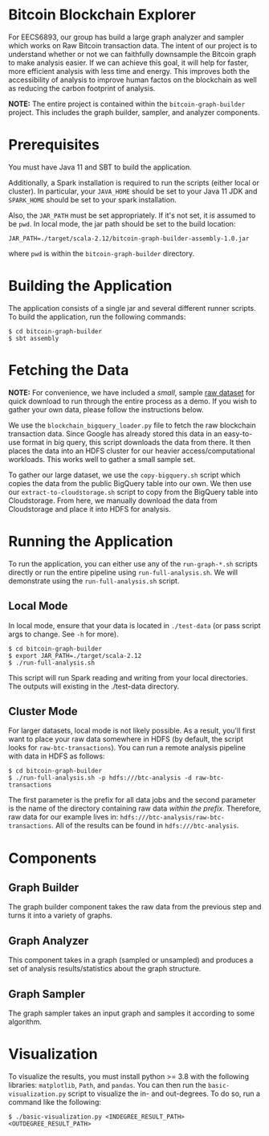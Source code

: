 # Bitcoin Blockchain Explorer

For EECS6893, our group has build a large graph analyzer and sampler which works on Raw Bitcoin transaction data. The intent of our project is to understand whether or not we can faithfully downsample the Bitcoin graph to make analysis easier. If we can achieve this goal, it will help for faster, more efficient analysis with less time and energy. This improves both the accessibility of analysis to improve human factos on the blockchain as well as reducing the carbon footprint of analysis.

**NOTE:** The entire project is contained within the `bitcoin-graph-builder` project. This includes the graph builder, sampler, and analyzer components.

# Prerequisites

You must have Java 11 and SBT to build the application.

Additionally, a Spark installation is required to run the scripts (either local or cluster). In particular, your `JAVA_HOME` should be set to your Java 11 JDK and `SPARK_HOME` should be set to your spark installation.

Also, the `JAR_PATH` must be set appropriately. If it's not set, it is assumed to be `pwd`. In local mode, the jar path should be set to the build location:

```
JAR_PATH=./target/scala-2.12/bitcoin-graph-builder-assembly-1.0.jar
```

where `pwd` is within the `bitcoin-graph-builder` directory.

# Building the Application

The application consists of a single jar and several different runner scripts. To build the application, run the following commands:

```
$ cd bitcoin-graph-builder
$ sbt assembly
```

# Fetching the Data

**NOTE:** For convenience, we have included a _small_, sample [raw dataset](https://github.com/DennisMcWherter/EECS6893_Project/releases/download/sample-data/raw-btc-transactions-small-50k-txns.tar) for quick download to run through the entire process as a demo. If you wish to gather your own data, please follow the instructions below.

We use the `blockchain_bigquery_loader.py` file to fetch the raw blockchain transaction data. Since Google has already stored this data in an easy-to-use format in big query, this script downloads the data from there. It then places the data into an HDFS cluster for our heavier access/computational workloads. This works well to gather a small sample set.

To gather our large dataset, we use the `copy-bigquery.sh` script which copies the data from the public BigQuery table into our own. We then use our `extract-to-cloudstorage.sh` script to copy from the BigQuery table into Cloudstorage. From here, we manually download the data from Cloudstorage and place it into HDFS for analysis.

# Running the Application

To run the application, you can either use any of the `run-graph-*.sh` scripts directly or run the entire pipeline using `run-full-analysis.sh`. We will demonstrate using the `run-full-analysis.sh` script. 

## Local Mode

In local mode, ensure that your data is located in `./test-data` (or pass script args to change. See `-h` for more).

```
$ cd bitcoin-graph-builder
$ export JAR_PATH=./target/scala-2.12
$ ./run-full-analysis.sh
```

This script will run Spark reading and writing from your local directories. The outputs will existing in the ./test-data directory.

## Cluster Mode

For larger datasets, local mode is not likely possible. As a result, you'll first want to place your raw data somewhere in HDFS (by default, the script looks for `raw-btc-transactions`). You can run a remote analysis pipeline with data in HDFS as follows:

```
$ cd bitcoin-graph-builder
$ ./run-full-analysis.sh -p hdfs:///btc-analysis -d raw-btc-transactions
```

The first parameter is the prefix for all data jobs and the second parameter is the name of the directory containing raw data _within the prefix_. Therefore, raw data for our example lives in: `hdfs:///btc-analysis/raw-btc-transactions`. All of the results can be found in `hdfs:///btc-analysis`.

# Components
## Graph Builder

The graph builder component takes the raw data from the previous step and turns it into a variety of graphs. 

## Graph Analyzer

This component takes in a graph (sampled or unsampled) and produces a set of analysis results/statistics about the graph structure.

## Graph Sampler

The graph sampler takes an input graph and samples it according to some algorithm.

# Visualization

To visualize the results, you must install python >= 3.8 with the following libraries: `matplotlib`, `Path`, and `pandas`. You can then run the `basic-visualization.py` script to visualize the in- and out-degrees. To do so, run a command like the following:

```
$ ./basic-visualization.py <INDEGREE_RESULT_PATH> <OUTDEGREE_RESULT_PATH>
```
